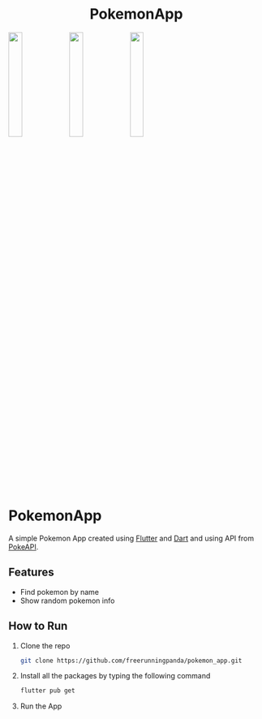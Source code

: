 <h1 align="center">PokemonApp</h1> 

<p align="center">

<img src="https://user-images.githubusercontent.com/91142494/156648446-3debb653-d8cb-428e-8f61-ec80f09ce8fa.png" width="23%"></img>
<img src="https://user-images.githubusercontent.com/91142494/156647906-7655b0d2-c32e-4be7-93f9-3e6f5554661e.png" width="23%"></img>
<img src="https://user-images.githubusercontent.com/91142494/158078256-12e50582-37cb-42e1-9f07-f5f8d40e3f03.png" width="23%"></img>
</p>


# PokemonApp

A simple Pokemon App created using [Flutter](https://flutter.dev/) and [Dart](https://dart.dev/) and using API from [PokeAPI](https://pokeapi.co/).


## Features

- Find pokemon by name
- Show random pokemon info


## How to Run

1. Clone the repo
   ```sh
   git clone https://github.com/freerunningpanda/pokemon_app.git
   ```
2. Install all the packages by typing the following command
   ```sh
   flutter pub get
   ```
3. Run the App


